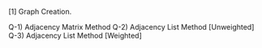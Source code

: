 [1] Graph Creation.

Q-1) Adjacency Matrix Method
Q-2) Adjacency List Method [Unweighted]
Q-3) Adjacency List Method [Weighted]
